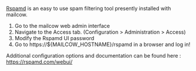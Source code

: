 [Rspamd](https://rspamd.com/) is an easy to use spam filtering tool presently installed with mailcow.

1. Go to the mailcow web admin interface
2. Navigate to the Access tab. (Configuration > Administration > Access)
3. Modify the Rspamd UI password
4. Go to https://${MAILCOW_HOSTNAME}/rspamd in a browser and log in!

Additional configuration options and documentation can be found here : https://rspamd.com/webui/
